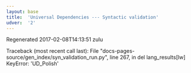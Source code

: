 ```yaml
---
layout: base
title:  'Universal Dependencies --- Syntactic validation'
udver:  '2'
---
```


Regenerated <time class="timeago" datetime="2017-02-08T14:13:51Z">2017-02-08T14:13:51 zulu</time>

Traceback (most recent call last):
  File "docs-pages-source/gen_index/syn_validation_run.py", line 267, in <module>
    del lang_results[lw]
KeyError: 'UD_Polish'
